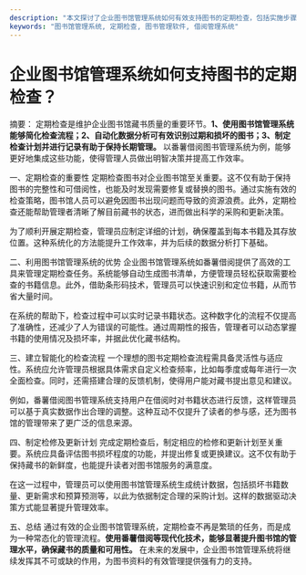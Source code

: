 ```yaml
---
description: "本文探讨了企业图书馆管理系统如何有效支持图书的定期检查，包括实施步骤、最佳实践以及如何利用番薯借阅系统提升管理效率。"
keywords: "图书馆管理系统, 定期检查, 图书管理软件, 借阅管理系统"
---
```

# 企业图书馆管理系统如何支持图书的定期检查？

摘要： 
定期检查是维护企业图书馆藏书质量的重要环节。**1、使用图书馆管理系统能够简化检查流程；2、自动化数据分析可有效识别过期和损坏的图书；3、制定检查计划并进行记录有助于保持长期管理。** 以番薯借阅图书管理系统为例，能够更好地集成这些功能，使得管理人员做出明智决策并提高工作效率。

一、定期检查的重要性
定期检查图书对企业图书馆至关重要。这不仅有助于保持图书的完整性和可借阅性，也能及时发现需要修复或替换的图书。通过实施有效的检查策略，图书馆人员可以避免因图书出现问题而导致的资源浪费。此外，定期检查还能帮助管理者清晰了解目前藏书的状态，进而做出科学的采购和更新决策。

为了顺利开展定期检查，管理员应制定详细的计划，确保覆盖到每本书籍及其存放位置。这种系统化的方法能提升工作效率，并为后续的数据分析打下基础。

二、利用图书馆管理系统的优势
企业图书馆管理系统如番薯借阅提供了高效的工具来管理定期检查任务。系统能够自动生成图书清单，方便管理员轻松获取需要检查的书籍信息。此外，借助条形码技术，管理员可以快速识别和定位书籍，从而节省大量时间。

在系统的帮助下，检查过程中可以实时记录书籍状态。这种数字化的流程不仅提高了准确性，还减少了人为错误的可能性。通过周期性的报告，管理者可以动态掌握书籍的使用情况及损坏率，并据此优化藏书结构。

三、建立智能化的检查流程
一个理想的图书定期检查流程需具备灵活性与适应性。系统应允许管理员根据具体需求自定义检查频率，比如每季度或每年进行一次全面检查。同时，还需搭建合理的反馈机制，使得用户能对藏书提出意见和建议。

例如，番薯借阅图书管理系统支持用户在借阅时对书籍状态进行反馈，这样管理员可以基于真实数据作出合理的调整。这种互动不仅提升了读者的参与感，还为图书馆的管理带来了更广泛的信息来源。

四、制定检修及更新计划
完成定期检查后，制定相应的检修和更新计划至关重要。系统应具备评估图书损坏程度的功能，并提出修复或更换建议。这不仅有助于保持藏书的新鲜度，也能提升读者对图书馆服务的满意度。

在这一过程中，管理员可以使用图书馆管理系统生成统计数据，包括损坏书籍数量、更新需求和预算预测等，以此为依据制定合理的采购计划。这样的数据驱动决策方式能显著提升管理效率。

五、总结
通过有效的企业图书馆管理系统，定期检查不再是繁琐的任务，而是成为一种常态化的管理流程。**使用番薯借阅等现代化技术，能够显著提升图书馆的管理水平，确保藏书的质量和可用性。** 在未来的发展中，企业图书馆管理系统将继续发挥其不可或缺的作用，为图书资料的有效管理提供强有力的支持。
